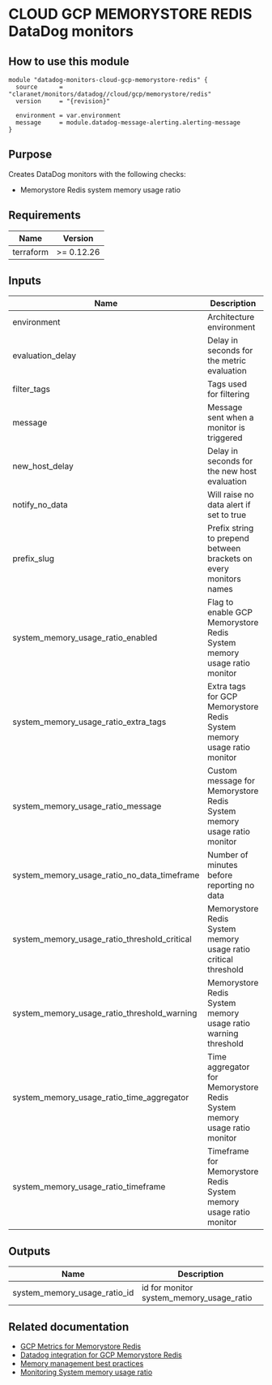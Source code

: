 # CLOUD GCP MEMORYSTORE REDIS DataDog monitors

## How to use this module

```hcl
module "datadog-monitors-cloud-gcp-memorystore-redis" {
  source      = "claranet/monitors/datadog//cloud/gcp/memorystore/redis"
  version     = "{revision}"

  environment = var.environment
  message     = module.datadog-message-alerting.alerting-message
}

```

## Purpose

Creates DataDog monitors with the following checks:

- Memorystore Redis system memory usage ratio

## Requirements

| Name | Version |
|------|---------|
| terraform | >= 0.12.26 |

## Inputs

| Name | Description | Type | Default | Required |
|------|-------------|------|---------|:--------:|
| environment | Architecture environment | `string` | n/a | yes |
| evaluation\_delay | Delay in seconds for the metric evaluation | `number` | `900` | no |
| filter\_tags | Tags used for filtering | `string` | `"*"` | no |
| message | Message sent when a monitor is triggered | `any` | n/a | yes |
| new\_host\_delay | Delay in seconds for the new host evaluation | `number` | `300` | no |
| notify\_no\_data | Will raise no data alert if set to true | `bool` | `true` | no |
| prefix\_slug | Prefix string to prepend between brackets on every monitors names | `string` | `""` | no |
| system\_memory\_usage\_ratio\_enabled | Flag to enable GCP Memorystore Redis System memory usage ratio monitor | `string` | `"true"` | no |
| system\_memory\_usage\_ratio\_extra\_tags | Extra tags for GCP Memorystore Redis System memory usage ratio monitor | `list(string)` | `[]` | no |
| system\_memory\_usage\_ratio\_message | Custom message for Memorystore Redis System memory usage ratio monitor | `string` | `""` | no |
| system\_memory\_usage\_ratio\_no\_data\_timeframe | Number of minutes before reporting no data | `string` | `20` | no |
| system\_memory\_usage\_ratio\_threshold\_critical | Memorystore Redis System memory usage ratio critical threshold | `string` | `90` | no |
| system\_memory\_usage\_ratio\_threshold\_warning | Memorystore Redis System memory usage ratio warning threshold | `string` | `80` | no |
| system\_memory\_usage\_ratio\_time\_aggregator | Time aggregator for Memorystore Redis System memory usage ratio monitor | `string` | `"min"` | no |
| system\_memory\_usage\_ratio\_timeframe | Timeframe for Memorystore Redis System memory usage ratio monitor | `string` | `"last_10m"` | no |

## Outputs

| Name | Description |
|------|-------------|
| system\_memory\_usage\_ratio\_id | id for monitor system\_memory\_usage\_ratio |

## Related documentation

* [GCP Metrics for Memorystore Redis](https://cloud.google.com/monitoring/api/metrics_gcp#gcp-redis)
* [Datadog integration for GCP Memorystore Redis](https://docs.datadoghq.com/integrations/google_cloud_redis/)
* [Memory management best practices](https://cloud.google.com/memorystore/docs/redis/memory-management-best-practices#monitor_your_instances_memory_usage)
* [Monitoring System memory usage ratio](https://cloud.google.com/memorystore/docs/redis/memory-management-best-practices#system_memory_usage_ratio_2)
